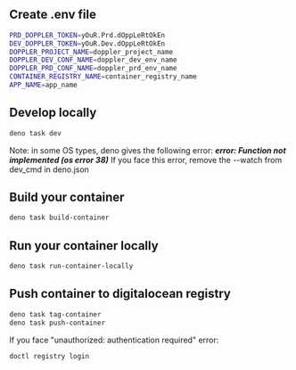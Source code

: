 ## Create .env file
```sh
PRD_DOPPLER_TOKEN=yOuR.Prd.dOppLeRtOkEn
DEV_DOPPLER_TOKEN=yOuR.Dev.dOppLeRtOkEn
DOPPLER_PROJECT_NAME=doppler_project_name
DOPPLER_DEV_CONF_NAME=doppler_dev_env_name
DOPPLER_PRD_CONF_NAME=doppler_prd_env_name
CONTAINER_REGISTRY_NAME=container_registry_name
APP_NAME=app_name
```

## Develop locally
```sh
deno task dev
```
Note: in some OS types, deno gives the following error:
***error: Function not implemented (os error 38)***
If you face this error, remove the --watch from dev_cmd in deno.json

## Build your container
```sh
deno task build-container
```

## Run your container locally
```sh
deno task run-container-locally
```

## Push container to digitalocean registry
```sh
deno task tag-container
deno task push-container
```

If you face "unauthorized: authentication required" error:
```sh
doctl registry login
```